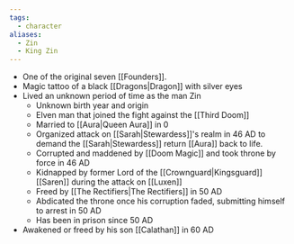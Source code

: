 ```yaml
---
tags:
  - character
aliases:
  - Zin
  - King Zin
---
```

- One of the original seven [[Founders]]. 
- Magic tattoo of a black [[Dragons|Dragon]] with silver eyes
- Lived an unknown period of time as the man Zin
	- Unknown birth year and origin
	- Elven man that joined the fight against the [[Third Doom]]
	- Married to [[Aura|Queen Aura]] in 0
	- Organized attack on [[Sarah|Stewardess]]'s realm in 46 AD to demand the [[Sarah|Stewardess]] return [[Aura]] back to life. 
	- Corrupted and maddened by [[Doom Magic]] and took throne by force in 46 AD
	- Kidnapped by former Lord of the [[Crownguard|Kingsguard]] [[Saren]] during the attack on [[Luxen]]
	- Freed by [[The Rectifiers|The Rectifiers]] in 50 AD
	- Abdicated the throne once his corruption faded, submitting himself to arrest in 50 AD
	- Has been in prison since 50 AD
- Awakened or freed by his son [[Calathan]] in 60 AD